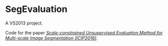 # SegEvaluation 
A VS2013 project.

Code for the paper [*Scale-constrained Unsupervised Evaluation Method for Multi-scale Image Segmentation (ICIP2016)*](https://github.com/Rudy423/Rudy423.github.io/raw/master/source/SCALE-CONSTRAINED%20UNSUPERVISED%20EVALUATION%20METHOD%20FOR%20MULTI-SCALE%20IMAGE%20SEGMENTATION.pdf). 
